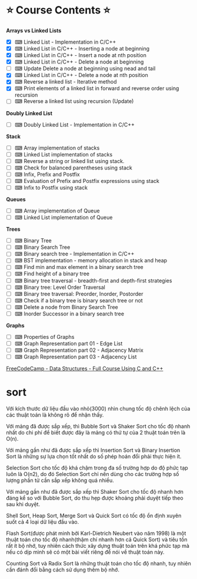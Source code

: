 # ⭐️ Course Contents ⭐️
**Arrays vs Linked Lists**
- [x] ⌨ Linked List - Implementation in C/C++
- [x] ⌨ Linked List in C/C++ - Inserting a node at beginning
- [x] ⌨ Linked List in C/C++ - Insert a node at nth position
- [x] ⌨ Linked List in C/C++ - Delete a node at beginning
- [ ] ⌨ Update Delete a node at beginning using nead and tail
- [x] ⌨ Linked List in C/C++ - Delete a node at nth position
- [x] ⌨ Reverse a linked list - Iterative method
- [x] ⌨ Print elements of a linked list in forward and reverse order using recursion
- [ ] ⌨ Reverse a linked list using recursion (Update)

**Doubly Linked List**
- [ ] ⌨ Doubly Linked List - Implementation in C/C++

**Stack**
- [ ] ⌨ Array implementation of stacks
- [ ] ⌨ Linked List implementation of stacks
- [ ] ⌨ Reverse a string or linked list using stack.
- [ ] ⌨ Check for balanced parentheses using stack
- [ ] ⌨ Infix, Prefix and Postfix
- [ ] ⌨ Evaluation of Prefix and Postfix expressions using stack
- [ ] ⌨ Infix to Postfix using stack

**Queues**
- [ ] ⌨ Array implementation of Queue
- [ ] ⌨ Linked List implementation of Queue

**Trees**
- [ ] ⌨ Binary Tree
- [ ] ⌨ Binary Search Tree
- [ ] ⌨ Binary search tree - Implementation in C/C++
- [ ] ⌨ BST implementation - memory allocation in stack and heap
- [ ] ⌨ Find min and max element in a binary search tree
- [ ] ⌨ Find height of a binary tree
- [ ] ⌨ Binary tree traversal - breadth-first and depth-first strategies
- [ ] ⌨ Binary tree: Level Order Traversal
- [ ] ⌨ Binary tree traversal: Preorder, Inorder, Postorder
- [ ] ⌨ Check if a binary tree is binary search tree or not
- [ ] ⌨ Delete a node from Binary Search Tree
- [ ] ⌨ Inorder Successor in a binary search tree

**Graphs**
- [ ] ⌨ Properties of Graphs
- [ ] ⌨ Graph Representation part 01 - Edge List
- [ ] ⌨ Graph Representation part 02 - Adjacency Matrix
- [ ] ⌨ Graph Representation part 03 - Adjacency List

[FreeCodeCamp - Data Structures - Full Course Using C and C++](https://www.youtube.com/watch?v=B31LgI4Y4DQ)

# sort
Với kích thước dữ liệu đầu vào nhỏ(3000) nhìn chung tốc độ chênh lệch của các thuật toán là không rõ để nhận thấy.

Với mảng đã được sắp xếp, thì Bubble Sort và Shaker Sort cho tốc độ nhanh nhất do chi phí để biết được đây là mảng có thứ tự của 2 thuật toán trên là O(n).

Với mảng gần như đã được sắp xếp thì Insertion Sort và Binary Insertion Sort là những sự lựa chọn tốt nhất do số phép hoán đổi phải thực hiện ít.

Selection Sort cho tốc độ khá chậm trong đa số trường hợp do độ phức tạp luôn là O(n2), do đó Selection Sort chỉ nên dùng cho các trường hợp số lượng phần tử cần sắp xếp không quá nhiều.

Với mảng gần như đã được sắp xếp thì Shaker Sort cho tốc độ nhanh hơn đáng kể so với Bubble Sort, do thu hẹp được khoảng phải duyệt tiếp theo sau khi duyệt.

Shell Sort, Heap Sort, Merge Sort và Quick Sort có tốc độ ổn định xuyên suốt cả 4 loại dữ liệu đầu vào.

Flash Sort(được phát minh bởi Karl-Dietrich Neubert vào năm 1998) là một thuật toán cho tốc độ nhanh(thậm chí nhanh hơn cả Quick Sort) và tiêu tốn rất ít bộ nhớ, tuy nhiên cách thức xây dựng thuật toán trên khá phức tạp mà nếu có dịp mình sẽ có một bài viết riêng để nói về thuật toán này.

Counting Sort và Radix Sort là những thuật toán cho tốc độ nhanh, tuy nhiên cần đánh đổi bằng cách sử dụng thêm bộ nhớ.
